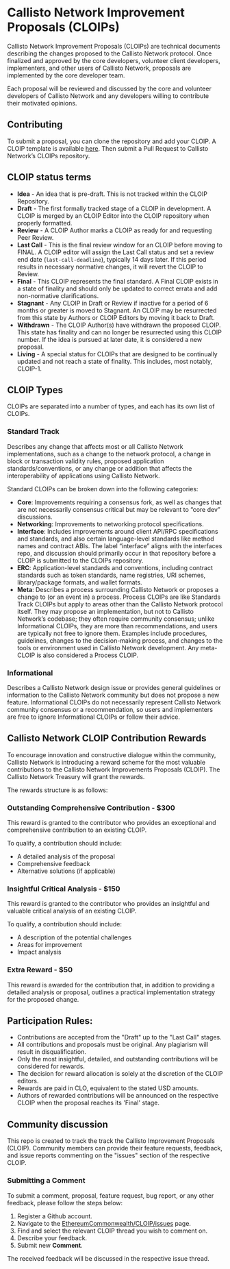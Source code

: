 # Callisto Network Improvement Proposals (CLOIPs)

Callisto Network Improvement Proposals (CLOIPs) are technical documents describing the changes proposed to the Callisto Network protocol. Once finalized and approved by the core developers, volunteer client developers, implementers, and other users of Callisto Network, proposals are implemented by the core developer team.

Each proposal will be reviewed and discussed by the core and volunteer developers of Callisto Network and any developers willing to contribute their motivated opinions.

## Contributing

To submit a proposal, you can clone the repository and add your CLOIP. A CLOIP template is available [here](/CLOIP-template.md). Then submit a Pull Request to Callisto Network’s CLOIPs repository.

## CLOIP status terms

- **Idea** - An idea that is pre-draft. This is not tracked within the CLOIP Repository.
- **Draft** - The first formally tracked stage of a CLOIP in development. A CLOIP is merged by an CLOIP Editor into the CLOIP repository when properly formatted.
- **Review** - A CLOIP Author marks a CLOIP as ready for and requesting Peer Review.
- **Last Call** - This is the final review window for an CLOIP before moving to FINAL. A CLOIP editor will assign the Last Call status and set a review end date (`last-call-deadline`), typically 14 days later. If this period results in necessary normative changes, it will revert the CLOIP to Review.
- **Final** - This CLOIP represents the final standard. A Final CLOIP exists in a state of finality and should only be updated to correct errata and add non-normative clarifications.
- **Stagnant** - Any CLOIP in Draft or Review if inactive for a period of 6 months or greater is moved to Stagnant. An CLOIP may be resurrected from this state by Authors or CLOIP Editors by moving it back to Draft.
- **Withdrawn** - The CLOIP Author(s) have withdrawn the proposed CLOIP. This state has finality and can no longer be resurrected using this CLOIP number. If the idea is pursued at later date, it is considered a new proposal.
- **Living** - A special status for CLOIPs that are designed to be continually updated and not reach a state of finality. This includes, most notably, CLOIP-1.

## CLOIP Types

CLOIPs are separated into a number of types, and each has its own list of CLOIPs.

### Standard Track
Describes any change that affects most or all Callisto Network implementations, such as a change to the network protocol, a change in block or transaction validity rules, proposed application standards/conventions, or any change or addition that affects the interoperability of applications using Callisto Network.

Standard CLOIPs can be broken down into the following categories:

- **Core**: Improvements requiring a consensus fork, as well as changes that are not necessarily consensus critical but may be relevant to “core dev” discussions.
- **Networking**: Improvements to networking protocol specifications.
- **Interface**: Includes improvements around client API/RPC specifications and standards, and also certain language-level standards like method names and contract ABIs. The label “interface” aligns with the interfaces repo, and discussion should primarily occur in that repository before a CLOIP is submitted to the CLOIPs repository.
- **ERC**: Application-level standards and conventions, including contract standards such as token standards, name registries, URI schemes, library/package formats, and wallet formats.
- **Meta**: Describes a process surrounding Callisto Network or proposes a change to (or an event in) a process. Process CLOIPs are like Standards Track CLOIPs but apply to areas other than the Callisto Network protocol itself. They may propose an implementation, but not to Callisto Network’s codebase; they often require community consensus; unlike Informational CLOIPs, they are more than recommendations, and users are typically not free to ignore them. Examples include procedures, guidelines, changes to the decision-making process, and changes to the tools or environment used in Callisto Network development. Any meta-CLOIP is also considered a Process CLOIP.

### Informational

Describes a Callisto Network design issue or provides general guidelines or information to the Callisto Network community but does not propose a new feature. Informational CLOIPs do not necessarily represent Callisto Network community consensus or a recommendation, so users and implementers are free to ignore Informational CLOIPs or follow their advice.

## Callisto Network CLOIP Contribution Rewards

To encourage innovation and constructive dialogue within the community, Callisto Network is introducing a reward scheme for the most valuable contributions to the Callisto Network Improvements Proposals (CLOIP). The Callisto Network Treasury will grant the rewards.

The rewards structure is as follows:

### Outstanding Comprehensive Contribution - $300 

This reward is granted to the contributor who provides an exceptional and comprehensive contribution to an existing CLOIP.

To qualify, a contribution should include:
* A detailed analysis of the proposal
* Comprehensive feedback
* Alternative solutions (if applicable)

### Insightful Critical Analysis - $150 

This reward is granted to the contributor who provides an insightful and valuable critical analysis of an existing CLOIP.

To qualify, a contribution should include:
* A description of the potential challenges
* Areas for improvement
* Impact analysis

### Extra Reward - $50 

This reward is awarded for the contribution that, in addition to providing a detailed analysis or proposal, outlines a practical implementation strategy for the proposed change.

## Participation Rules:

* Contributions are accepted from the "Draft" up to the "Last Call" stages.
* All contributions and proposals must be original. Any plagiarism will result in disqualification.
* Only the most insightful, detailed, and outstanding contributions will be considered for rewards.
* The decision for reward allocation is solely at the discretion of the CLOIP editors.
* Rewards are paid in CLO, equivalent to the stated USD amounts.
* Authors of rewarded contributions will be announced on the respective CLOIP when the proposal reaches its 'Final' stage.

## Community discussion

This repo is created to track the track the Callisto Improvement Proposals (CLOIP). Community members  can provide their feature requests, feedback, and issue reports commenting on the "issues" section of the respective CLOIP. 

### Submitting a Comment

To submit a comment, proposal, feature request, bug report, or any other feedback, please follow the steps below:

1. Register a Github account.
2. Navigate to the [EthereumCommonwealth/CLOIP/issues](https://github.com/EthereumCommonwealth/CLOIP/issues) page.
3. Find and select the relevant CLOIP thread you wish to comment on.
4. Describe your feedback.
6. Submit new **Comment**.

The received feedback will be discussed in the respective issue thread.
